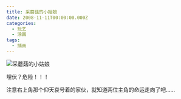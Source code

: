 ```yaml
---
title: 采蘑菇的小姑娘
date: 2008-11-11T00:00:00.000Z
categories:
  - 玩艺
  - 涂画
tags:
  - 插画
---
```


![采蘑菇的小姑娘](https://media.kaerozhi.com/2025/06/62baa1a6087159cd9b949910603971f6.webp)

埋伏？危险！！！

注意右上角那个仰天哀号着的家伙，就知道两位主角的命运走向了吧……
